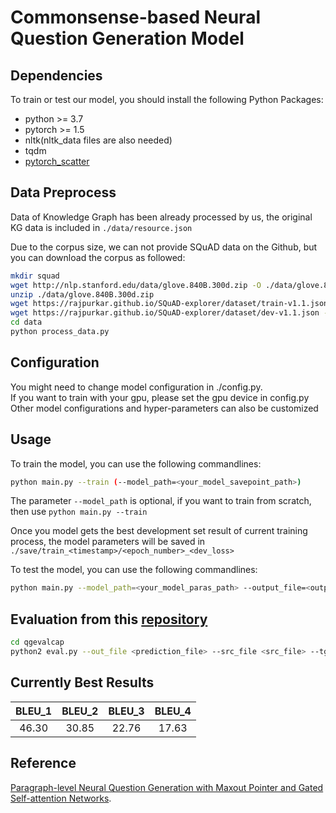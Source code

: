 # Commonsense-based Neural Question Generation Model


## Dependencies
To train or test our model, you should install the following Python Packages:
* python >= 3.7
* pytorch >= 1.5
* nltk(nltk_data files are also needed)
* tqdm
* [pytorch_scatter](https://github.com/rusty1s/pytorch_scatter)

## Data Preprocess
Data of Knowledge Graph has been already processed by us, the original KG data is included in `./data/resource.json`

Due to the corpus size, we can not provide SQuAD data on the Github, but you can download the corpus as followed:
```bash
mkdir squad
wget http://nlp.stanford.edu/data/glove.840B.300d.zip -O ./data/glove.840B.300d.zip 
unzip ./data/glove.840B.300d.zip 
wget https://rajpurkar.github.io/SQuAD-explorer/dataset/train-v1.1.json -O ./squad/train-v1.1.json
wget https://rajpurkar.github.io/SQuAD-explorer/dataset/dev-v1.1.json -O ./squad/dev-v1.1.json
cd data
python process_data.py
```
## Configuration
You might need to change model configuration in ./config.py. <br />
If you want to train with your gpu, please set the gpu device in config.py
Other model configurations and hyper-parameters can also be customized

## Usage
To train the model, you can use the following commandlines:
```bash
python main.py --train (--model_path=<your_model_savepoint_path>)
```
The parameter `--model_path` is optional, if you want to train from scratch, then use `python main.py --train`

Once you model gets the best development set result of current training process, the model parameters will be saved in `./save/train_<timestamp>/<epoch_number>_<dev_loss>`

To test the model, you can use the following commandlines:
```bash
python main.py --model_path=<your_model_paras_path> --output_file=<output_file_path>
```

## Evaluation from this [repository](https://github.com/xinyadu/nqg)
```bash
cd qgevalcap
python2 eval.py --out_file <prediction_file> --src_file <src_file> --tgt_file <target_file>
```

## Currently Best Results
|  <center>BLEU_1</center> |  <center>BLEU_2</center> |  <center>BLEU_3</center> | <center>BLEU_4</center> |
|:--------|:--------:|--------:|--------:|
|<center> 46.30 </center> | <center> 30.85 </center> |<center> 22.76 </center>| <center> 17.63 </center>|

## Reference
[Paragraph-level Neural Question Generation with Maxout Pointer and Gated Self-attention Networks](https://www.aclweb.org/anthology/D18-1424).

